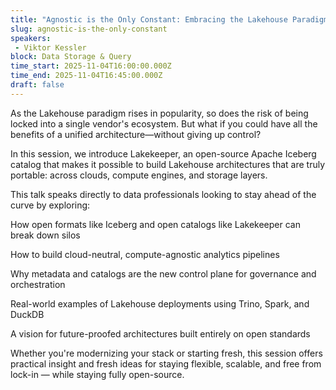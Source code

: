 ```yaml
---
title: "Agnostic is the Only Constant: Embracing the Lakehouse Paradigm Without Lock-In"
slug: agnostic-is-the-only-constant
speakers:
 - Viktor Kessler
block: Data Storage & Query
time_start: 2025-11-04T16:00:00.000Z
time_end: 2025-11-04T16:45:00.000Z
draft: false
---
```


As the Lakehouse paradigm rises in popularity, so does the risk of being locked into a single vendor's ecosystem. But what if you could have all the benefits of a unified architecture—without giving up control?
 
In this session, we introduce Lakekeeper, an open-source Apache Iceberg catalog that makes it possible to build Lakehouse architectures that are truly portable: across clouds, compute engines, and storage layers.
 
This talk speaks directly to data professionals looking to stay ahead of the curve by exploring:
 
How open formats like Iceberg and open catalogs like Lakekeeper can break down silos
 
How to build cloud-neutral, compute-agnostic analytics pipelines
 
Why metadata and catalogs are the new control plane for governance and orchestration
 
Real-world examples of Lakehouse deployments using Trino, Spark, and DuckDB
 
A vision for future-proofed architectures built entirely on open standards
 
Whether you're modernizing your stack or starting fresh, this session offers practical insight and fresh ideas for staying flexible, scalable, and free from lock-in — while staying fully open-source.